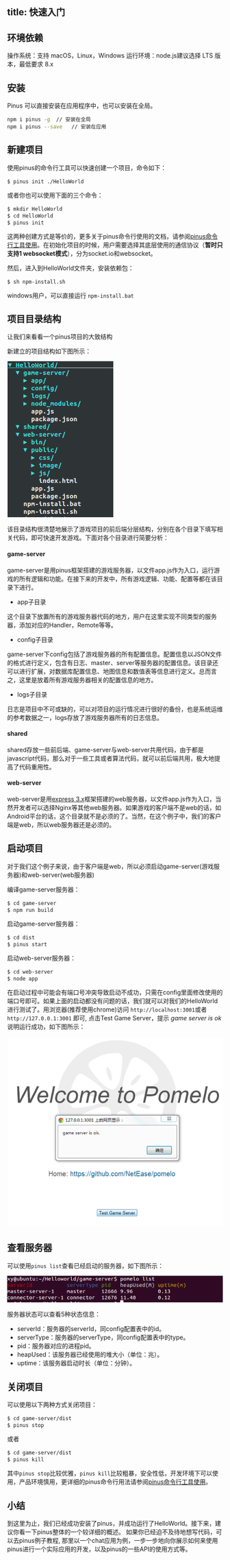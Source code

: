 title: 快速入门
---

## 环境依赖

操作系统：支持 macOS，Linux，Windows
运行环境：node.js建议选择 LTS 版本，最低要求 8.x 

## 安装

Pinus 可以直接安装在应用程序中，也可以安装在全局。

```sh
npm i pinus -g  // 安装在全局
npm i pinus --save   // 安装在应用
```

## 新建项目

使用pinus的命令行工具可以快速创建一个项目，命令如下：

    $ pinus init ./HelloWorld

或者你也可以使用下面的三个命令：

    $ mkdir HelloWorld
    $ cd HelloWorld
    $ pinus init

这两种创建方式是等价的，更多关于pinus命令行使用的文档，请参阅[pinus命令行工具使用](pinus命令行工具使用)。在初始化项目的时候，用户需要选择其底层使用的通信协议（**暂时只支持1 websocket模式**），分为socket.io和websocket。

然后，进入到HelloWorld文件夹，安装依赖包：

    $ sh npm-install.sh

windows用户，可以直接运行 `npm-install.bat`

## 项目目录结构

让我们来看看一个pinus项目的大致结构

新建立的项目结构如下图所示：

![项目目录结构](images/HelloWorldFolder.png)

该目录结构很清楚地展示了游戏项目的前后端分层结构，分别在各个目录下填写相关代码，即可快速开发游戏。下面对各个目录进行简要分析：

#### game-server
game-server是用pinus框架搭建的游戏服务器，以文件app.js作为入口，运行游戏的所有逻辑和功能。在接下来的开发中，所有游戏逻辑、功能、配置等都在该目录下进行。

* app子目录

这个目录下放置所有的游戏服务器代码的地方，用户在这里实现不同类型的服务器，添加对应的Handler，Remote等等。


* config子目录

game-server下config包括了游戏服务器的所有配置信息。配置信息以JSON文件的格式进行定义，包含有日志、master、server等服务器的配置信息。该目录还可以进行扩展，对数据库配置信息、地图信息和数值表等信息进行定义。总而言之，这里是放着所有游戏服务器相关的配置信息的地方。

* logs子目录

日志是项目中不可或缺的，可以对项目的运行情况进行很好的备份，也是系统运维的参考数据之一，logs存放了游戏服务器所有的日志信息。

#### shared

shared存放一些前后端、game-server与web-server共用代码，由于都是javascript代码，那么对于一些工具或者算法代码，就可以前后端共用，极大地提高了代码重用性。

#### web-server

web-server是用[express 3.x](http://expressjs.com)框架搭建的web服务器，以文件app.js作为入口，当然开发者可以选择Nginx等其他web服务器。如果游戏的客户端不是web的话，如Android平台的话，这个目录就不是必须的了。当然，在这个例子中，我们的客户端是web，所以web服务器还是必须的。

## 启动项目

对于我们这个例子来说，由于客户端是web，所以必须启动game-server(游戏服务器)和web-server(web服务器)

编译game-server服务器：

    $ cd game-server
    $ npm run build

启动game-server服务器：

    $ cd dist
    $ pinus start

启动web-server服务器：

    $ cd web-server
    $ node app 


在启动过程中可能会有端口号冲突导致启动不成功，只需在config里面修改使用的端口号即可。如果上面的启动都没有问题的话，我们就可以对我们的HelloWorld进行测试了。用浏览器(推荐使用chrome)访问 `http://localhost:3001`或者 `http://127.0.0.1:3001` 即可, 点击Test Game Server，提示 *game server is ok* 说明运行成功，如下图所示：

![test](images/helloworld_test_snapshot.png)

## 查看服务器

可以使用`pinus list`查看已经启动的服务器，如下图所示：

![test](images/list_snapshot.png) 

服务器状态可以查看5种状态信息：

* serverId：服务器的serverId，同config配置表中的id。
* serverType：服务器的serverType，同config配置表中的type。
* pid：服务器对应的进程pid。
* heapUsed：该服务器已经使用的堆大小（单位：兆）。
* uptime：该服务器启动时长（单位：分钟）。

## 关闭项目

可以使用以下两种方式关闭项目：

    $ cd game-server/dist
    $ pinus stop

或者

    $ cd game-server/dist
    $ pinus kill

其中`pinus stop`比较优雅，`pinus kill`比较粗暴，安全性低，开发环境下可以使用，产品环境慎用，更详细的pinus命令行用法请参阅[pinus命令行工具使用](pinus命令行工具使用)。

## 小结

到这里为止，我们已经成功安装了pinus，并成功运行了HelloWorld。接下来，建议你看一下pinus整体的一个较详细的概述。
如果你已经迫不及待地想写代码，可以去pinus例子教程, 那里以一个chat应用为例，一步一步地向你展示如何来使用pinus进行一个实际应用的开发，以及pinus的一些API的使用方式等。
